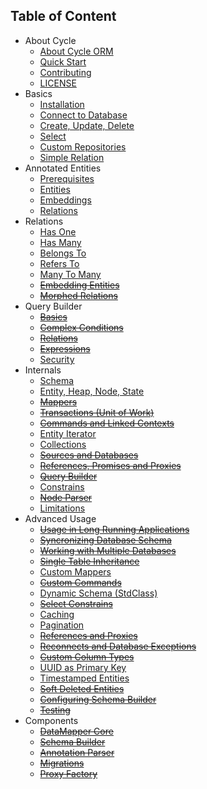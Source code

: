 Table of Content
----------------

* About Cycle
  * [About Cycle ORM](intro/about.md)
  * [Quick Start](intro/quick-start.md)
  * [Contributing](contributing.md)
  * [LICENSE](license.md)
* Basics
  * [Installation](basic/install.md)
  * [Connect to Database](basic/connect.md)
  * [Create, Update, Delete](basic/crud.md)
  * [Select](basic/select.md)
  * [Custom Repositories](basic/repository.md)
  * [Simple Relation](basic/relation.md)
* Annotated Entities
  * [Prerequisites](annotated/prerequisites.md)
  * [Entities](annotated/entity.md)
  * [Embeddings](annotated/embeddings.md)
  * [Relations](annotated/relations.md)
* Relations
  * [Has One](relation/has-one.md)
  * [Has Many](relation/has-many.md)
  * [Belongs To](relation/belongs-to.md)
  * [Refers To](relation/refers-to.md)
  * [Many To Many](relation/many-to-many.md)
  * ~~[Embedding Entities](relations/embedded.md)~~
  * ~~[Morphed Relations](relations/morphed.md)~~
* Query Builder
  * ~~[Basics](query-builder/basic.md)~~
  * ~~[Complex Conditions](query-builder/complex.md)~~
  * ~~[Relations](query-builder/relations.md)~~
  * ~~[Expressions](query-builder/expressions.md)~~
  * [Security](query-builder/security.md)
* Internals
  * [Schema](architecture/schema.md)
  * [Entity, Heap, Node, State](architecture/entity.md)
  * ~~[Mappers](architecture/mapper.md)~~
  * ~~[Transactions (Unit of Work)](architecture/transaction.md)~~
  * ~~[Commands and Linked Contexts](architecture/command.md)~~
  * [Entity Iterator](architecture/iterator.md)
  * [Collections](architecture/collections.md)
  * ~~[Sources and Databases](architecture/source.md)~~
  * ~~[References, Promises and Proxies](architecture/promise.md)~~
  * ~~[Query Builder](architecture/query-builder.md)~~
  * [Constrains](architecture/constrain.md)
  * ~~[Node Parser](architecture/node-parser.md)~~
  * [Limitations](architecture/limitations.md)
* Advanced Usage
  * ~~[Usage in Long Running Applications](advanced/daemonizing.md)~~
  * ~~[Syncronizing Database Schema](advanced/sync-schema.md)~~
  * ~~[Working with Multiple Databases](advanced/multiple-databases.md)~~
  * ~~[Single Table Inheritance](advanced/single-table-inheritance.md)~~
  * [Custom Mappers](advanced/custom-mapper.md)
  * ~~[Custom Commands](advanced/custom-command.md)~~
  * [Dynamic Schema (StdClass)](advanced/dynamic-schema.md)
  * ~~[Select Constrains](advanced/constrain.md)~~
  * [Caching](advanced/caching.md)
  * [Pagination](advanced/pagination.md)
  * ~~[References and Proxies](advanced/references.md)~~
  * ~~[Reconnects and Database Exceptions](advanced/exception.md)~~
  * ~~[Custom Column Types](advances/custom-column.md)~~
  * [UUID as Primary Key](advanced/uuid.md)
  * [Timestamped Entities](advanced/timestamp.md)
  * ~~[Soft Deleted Entities](advanced/soft-deletes.md)~~
  * ~~[Configuring Schema Builder](advanced/schema-builder.md)~~
  * ~~[Testing](advanced/testing.md)~~
* Components
  * ~~[DataMapper Core](component/core.md)~~
  * ~~[Schema Builder](component/schema-builder.md)~~
  * ~~[Annotation Parser](component/annotated.md)~~
  * ~~[Migrations](component/migrations.md)~~
  * ~~[Proxy Factory](component/proxy-factory.md)~~
